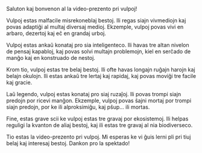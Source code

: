Saluton kaj bonvenon al la video-prezento pri vulpoj!

Vulpoj estas malfacile misrekoneblaj bestoj. Ili regas siajn vivmediojn kaj povas adaptiĝi al multaj diversaj medioj. Ekzemple, vulpoj povas vivi en arbaro, dezertoj kaj eĉ en grandaj urboj.

Vulpoj estas ankaŭ konataj pro sia inteligenteco. Ili havas tre altan nivelon de pensaj kapabloj, kaj povas solvi multajn problemojn, kiel en serĉado de manĝo kaj en konstruado de nestoj.

Krom tio, vulpoj estas tre belaj bestoj. Ili ofte havas longajn ruĝajn harojn kaj belajn okulojn. Ili estas ankaŭ tre lertaj kaj rapidaj, kaj povas moviĝi tre facile kaj gracie.

Laŭ legendo, vulpoj estas konataj pro siaj ruzaĵoj. Ili povas trompi siajn predojn por ricevi manĝon. Ekzemple, vulpoj povas ŝajni mortaj por trompi siajn predojn, por ke ili alproksimiĝu, kaj pŝup... ili mortas.

Fine, estas grave scii ke vulpoj estas tre gravaj por ekosistemoj. Ili helpas reguligi la kvanton de aliaj bestoj, kaj ili estas tre gravaj al nia biodiverseco.

Tio estas la video-prezento pri vulpoj. Mi esperas ke vi ĝuis lerni pli pri tiuj belaj kaj interesaj bestoj. Dankon pro la spektado!